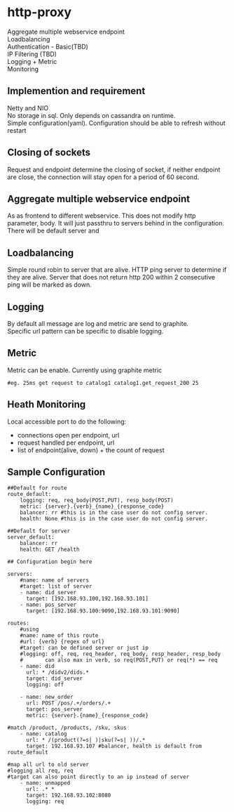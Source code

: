 http-proxy
==========
  Aggregate multiple webservice endpoint  
  Loadbalancing  
  Authentication - Basic(TBD)  
  IP Filtering (TBD)  
  Logging + Metric  
  Monitoring  

## Implemention and requirement
  Netty and NIO  
  No storage in sql. Only depends on cassandra on runtime.  
  Simple configuration(yaml).  Configuration should be able to refresh without restart  

## Closing of sockets
  Request and endpoint determine the closing of socket, if neither endpoint are close, the connection will stay open for a period of 60 second.

## Aggregate multiple webservice endpoint
  As as frontend to different webservice.  This does not modify http parameter, body.  It will just passthru to servers behind in the configuration.  There will be default server and


## Loadbalancing
  Simple round robin to server that are alive.  HTTP ping server to determine if they are alive.  Server that does not return http 200 within 2 consecutive ping will be marked as down.

## Logging
  By default all message are log and metric are send to graphite.  
  Specific url pattern can be specific to disable logging.  

## Metric
Metric can be enable. Currently using graphite metric
```
#eg. 25ms get request to catalog1 catalog1.get_request_200 25
```  
## Heath Monitoring
Local accessible port to do the following:  
- connections open per endpoint, url  
- request handled per endpoint, url  
- list of endpoint(alive, down)  + the count of request

## Sample Configuration
```
##Default for route
route_default:	
	logging: req, req_body(POST,PUT), resp_body(POST)
	metric: {server}.{verb}_{name}_{response_code}	
	balancer: rr #this is in the case user do not config server.
	health: None #this is in the case user do not config server.

##Default for server
server_default:
	balancer: rr
	health: GET /health

## Configuration begin here

servers:
	#name: name of servers
	#target: list of server	
	- name: did_server
	  target: [192.168.93.100,192.168.93.101]
	- name: pos_server
	  target: [192.168.93.100:9090,192.168.93.101:9090]

routes:	
	#using
	#name: name of this route
	#url: {verb} {regex of url}
	#target: can be defined server or just ip
	#logging: off, req, req_header, req_body, resp_header, resp_body
	#		can also max in verb, so req(POST,PUT) or req(*) == req
	- name: did
	  url: * /didv2/dids.*
	  target: did_server
	  logging: off

	- name: new_order
	  url: POST /pos/.+/orders/.+
	  target: pos_server
	  metric: {server}.{name}_{response_code}

#match /product, /products, /sku, skus
	- name: catalog
	  url: * /(product(?=s| )|sku(?=s| ))/.*
	  target: 192.168.93.107 #balancer, health is default from route_default

#map all url to old server
#logging all req, req
#target can also point directly to an ip instead of server
	- name: unmapped
	  url: .* *
	  target: 192.168.93.102:8080 	  
	  logging: req

```



